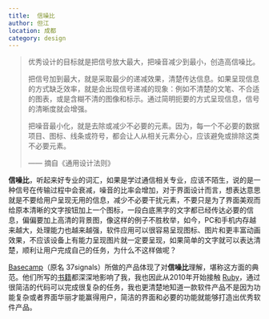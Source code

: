 ```yaml
---
title:  信噪比
author: 但江
location: 成都 
category: design
---
```


> 优秀设计的目标就是把信号放大最大，把噪音减少到最小，创造高信噪比。
>
> 把信号加到最大，就是采取最少的递减效果，清楚传达信息。如果呈现信息的方式缺乏效率，就是会出现信号递减的现象：例如不清楚的文笔、不合适的图表，或是含糊不清的图像和标示。通过简明扼要的方式呈现信息，信号的清晰度就会增强。
>
> 把噪音最小化，就是去除或减少不必要的元素。因为，每一个不必要的数据项目、图标、线条或符号，都会让人从相关元素分心，应该避免或排除这类不必要元素。
>
> —— 摘自《通用设计法则》

**信噪比**，听起来好专业的词汇，如果是学过通信相关专业，应该不陌生，说的是一种信号在传输过程中会衰减，噪音的比率会增加，对于界面设计而言，想表达意思就是不要给用户呈现无用的信息，减少不必要干扰元素，不要只是为了界面美观而给原本清晰的文字按钮加上一个图标，一段白底黑字的文字都已经传达必要的信息，偏偏要加上高清的背景图，像这样的例子不胜枚举，如今，PC和手机内存越来越大，处理能力也越来越强，软件应用可以很容易呈现图标、图片和更丰富动画效果，不应该设备上有能力呈现图片就一定要呈现，如果简单的文字就可以表达清楚，顺利让用户完成自己的任务，为什么不这样做呢？

[Basecamp][basecamp]（原名 37signals）所做的产品体现了对**信噪比**理解，堪称这方面的典范。他们所写的[书籍][book]都深深地影响了我，我也因此从2010年开始接触 [Ruby][ruby]，通过很简洁的代码可以完成很复杂的任务，我也更清楚地知道一款软件产品不是因为功能复杂或者界面华丽才能赢得用户，简洁的界面和必要的功能就能够打造出优秀软件产品。

[basecamp]: http://basecamp.com
[book]: https://basecamp.com/books
[ruby]: https://www.ruby-lang.org
